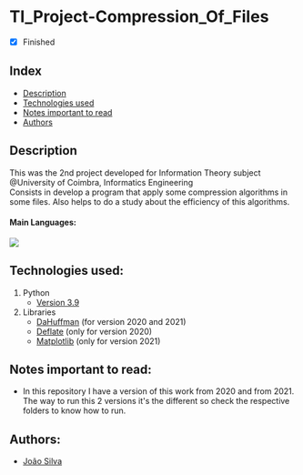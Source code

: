 # TI_Project-Compression_Of_Files

- [x] Finished

## Index
- [Description](#description)
- [Technologies used](#technologies-used)
- [Notes important to read](#notes-important-to-read)
- [Authors](#authors)

## Description
This was the 2nd project developed for Information Theory subject @University of Coimbra, Informatics Engineering <br>
Consists in develop a program that apply some compression algorithms in some files. Also helps to do a study about the efficiency of this algorithms.

#### Main Languages:
![](https://img.shields.io/badge/Python-333333?style=flat&logo=python&logoColor=4F74DA)

## Technologies used:
1. Python
    - [Version 3.9](https://www.python.org/downloads/release/python-390/)
2. Libraries
    - [DaHuffman](https://pypi.org/project/dahuffman/) (for version 2020 and 2021)
    - [Deflate](https://pypi.org/project/deflate/) (only for version 2020)
    - [Matplotlib](https://docs.python.org/3/library/pickle.html#module-pickle) (only for version 2021)


## Notes important to read:
   - In this repository I have a version of this work from 2020 and from 2021. The way to run this 2 versions it's the different so check the respective folders to know how to run.

## Authors:
- [João Silva](https://github.com/ikikara)

